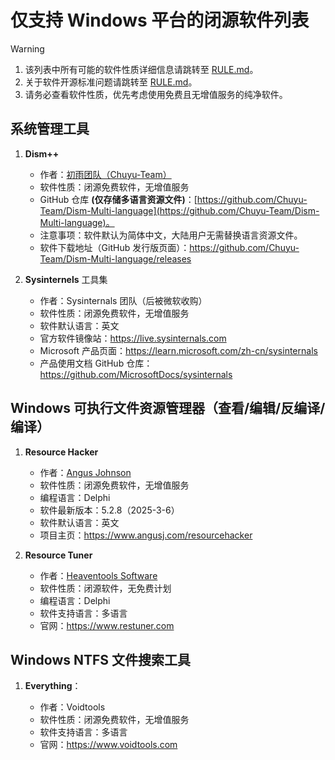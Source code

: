 # 仅支持 Windows 平台的闭源软件列表

> [!WARNING]
> 
> 1. 该列表中所有可能的软件性质详细信息请跳转至 [RULE.md](RULE.md#二-闭源软件列表中所有可能的软件性质)。
> 2. 关于软件开源标准问题请跳转至 [RULE.md](RULE.md#一-定义一个软件是否开源的标准)。
> 3. 请务必查看软件性质，优先考虑使用免费且无增值服务的纯净软件。

## 系统管理工具

1. **Dism++**
   
   - 作者：[初雨团队（Chuyu-Team）](https://github.com/Chuyu-Team)
   - 软件性质：闭源免费软件，无增值服务
   - GitHub 仓库 **(仅存储多语言资源文件)**：[https://github.com/Chuyu-Team/Dism-Multi-language](https://github.com/Chuyu-Team/Dism-Multi-language)。
   - 注意事项：软件默认为简体中文，大陆用户无需替换语言资源文件。
   - 软件下载地址（GitHub 发行版页面）：https://github.com/Chuyu-Team/Dism-Multi-language/releases

2. **Sysinternels** 工具集
   
   - 作者：Sysinternals 团队（后被微软收购）
   - 软件性质：闭源免费软件，无增值服务
   - 软件默认语言：英文
   - 官方软件镜像站：https://live.sysinternals.com
   - Microsoft 产品页面：https://learn.microsoft.com/zh-cn/sysinternals
   - 产品使用文档 GitHub 仓库：https://github.com/MicrosoftDocs/sysinternals

## Windows 可执行文件资源管理器（查看/编辑/反编译/编译）

1. **Resource Hacker**
   
   - 作者：[Angus Johnson](https://github.com/AngusJohnson)
   - 软件性质：闭源免费软件，无增值服务
   - 编程语言：Delphi
   - 软件最新版本：5.2.8（2025-3-6）
   - 软件默认语言：英文
   - 项目主页：https://www.angusj.com/resourcehacker

2. **Resource Tuner**
   
   - 作者：[Heaventools Software](https://www.restuner.com/about.htm)
   - 软件性质：闭源软件，无免费计划
   - 编程语言：Delphi
   - 软件支持语言：多语言
   - 官网：https://www.restuner.com

## Windows NTFS 文件搜索工具

1. **Everything**：

   - 作者：Voidtools
   - 软件性质：闭源免费软件，无增值服务
   - 软件支持语言：多语言
   - 官网：https://www.voidtools.com
